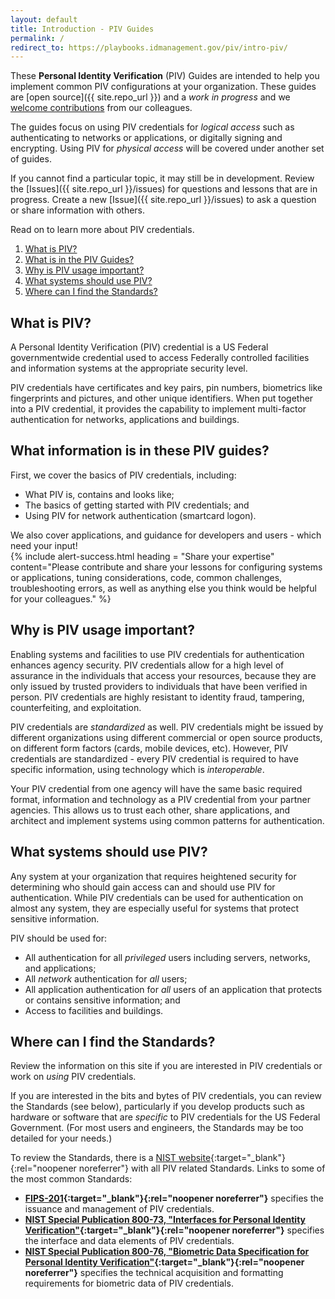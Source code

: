 ```yaml
---
layout: default
title: Introduction - PIV Guides
permalink: /
redirect_to: https://playbooks.idmanagement.gov/piv/intro-piv/
---
```


These **Personal Identity Verification** (PIV) Guides are intended to help you implement common PIV configurations at your organization. These guides are [open source]({{ site.repo_url }}) and a _work in progress_ and we [welcome contributions](contribute/) from our colleagues.

The guides focus on using PIV credentials for _logical access_ such as authenticating to networks or applications, or digitally signing and encrypting. Using PIV for _physical access_ will be covered under another set of guides.

If you cannot find a particular topic, it may still be in development. Review the [Issues]({{ site.repo_url }}/issues) for questions and lessons that are in progress. Create a new [Issue]({{ site.repo_url }}/issues) to ask a question or share information with others.  

Read on to learn more about PIV credentials.

1. [What is PIV?](#what-is-piv)
1. [What is in the PIV Guides?](#what-is-in-the-piv-guides)
1. [Why is PIV usage important?](#why-is-piv-usage-important)
1. [What systems should use PIV?](#what-systems-should-use-piv)
1. [Where can I find the Standards?](#where-can-i-find-the-standards)

## What is PIV?

A Personal Identity Verification (PIV) credential is a US Federal governmentwide credential used to access Federally controlled facilities and information systems at the appropriate security level.

PIV credentials have certificates and key pairs, pin numbers, biometrics like fingerprints and pictures, and other unique identifiers.  When put together into a PIV credential, it provides the capability to implement multi-factor authentication for networks, applications and buildings.

## What information is in these PIV guides?  
First, we cover the basics of PIV credentials, including:

-   What PIV is, contains and looks like;
-   The basics of getting started with PIV credentials; and
-   Using PIV for network authentication (smartcard logon). 

We also cover applications, and guidance for developers and users - which need your input!  
{% include alert-success.html heading = "Share your expertise" content="Please contribute and share your lessons for configuring systems or applications, tuning considerations, code, common challenges, troubleshooting errors, as well as anything else you think would be helpful for your colleagues." %}
## Why is PIV usage important?

Enabling systems and facilities to use PIV credentials for authentication enhances agency security. PIV credentials allow for a high level of assurance in the individuals that access your resources, because they are only issued by trusted providers to individuals that have been verified in person. PIV credentials are highly resistant to identity fraud, tampering, counterfeiting, and exploitation.

PIV credentials are _standardized_ as well. PIV credentials might be issued by different organizations using different commercial or open source products, on different form factors (cards, mobile devices, etc).  However, PIV credentials are standardized - every PIV credential is required to have specific information, using technology which is _interoperable_.

Your PIV credential from one agency will have the same basic required format, information and technology as a PIV credential from your partner agencies. This allows us to trust each other, share applications, and architect and implement systems using common patterns for authentication.

## What systems should use PIV?  
Any system at your organization that requires heightened security for determining who should gain access can and should use PIV for authentication. While PIV credentials can be used for authentication on almost any system, they are especially useful for systems that protect sensitive information.

PIV should be used for:

* All authentication for all _privileged_ users including servers, networks, and applications;
* All _network_ authentication for _all_ users;
* All application authentication for _all_ users of an application that protects or contains sensitive information; and
* Access to facilities and buildings.

## Where can I find the Standards?  
Review the information on this site if you are interested in PIV credentials or work on _using_ PIV credentials.

If you are interested in the bits and bytes of PIV credentials, you can review the Standards (see below), particularly if you develop products such as hardware or software that are _specific_ to PIV credentials for the US Federal Government. (For most users and engineers, the Standards may be too detailed for your needs.)

To review the Standards, there is a [NIST website](http://csrc.nist.gov/groups/SNS/piv/standards.html){:target="_blank"}{:rel="noopener noreferrer"} with all PIV related Standards.  Links to some of the most common Standards:

- **[FIPS-201](http://nvlpubs.nist.gov/nistpubs/FIPS/NIST.FIPS.201-2.pdf){:target="_blank"}{:rel="noopener noreferrer"}** specifies the issuance and management of PIV credentials.
- **[NIST Special Publication 800-73, "Interfaces for Personal Identity Verification"](http://nvlpubs.nist.gov/nistpubs/SpecialPublications/NIST.SP.800-73-4.pdf){:target="_blank"}{:rel="noopener noreferrer"}** specifies the interface and data elements of PIV credentials.
- **[NIST Special Publication 800-76, "Biometric Data Specification for Personal Identity Verification"](http://nvlpubs.nist.gov/nistpubs/SpecialPublications/NIST.SP.800-76-2.pdf){:target="_blank"}{:rel="noopener noreferrer"}** specifies the technical acquisition and formatting requirements for biometric data of PIV credentials.
